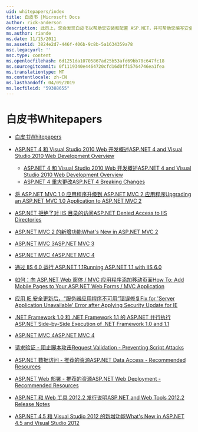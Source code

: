 ```yaml
---
uid: whitepapers/index
title: 白皮书 |Microsoft Docs
author: rick-anderson
description: 此页上，您会发现白皮书以帮助您安装和配置 ASP.NET，并可帮助您编写安全、 快速且灵活的 ASP.NET 应用程序。
ms.author: riande
ms.date: 11/15/2011
ms.assetid: 3824e2d7-446f-406b-9c8b-5a1634359a78
msc.legacyurl: ''
msc.type: content
ms.openlocfilehash: 6d1251da10705867ad25b53afd69bb70c647fc18
ms.sourcegitcommit: 0f1119340e4464720cfd16d0ff15764746ea1fea
ms.translationtype: MT
ms.contentlocale: zh-CN
ms.lasthandoff: 04/09/2019
ms.locfileid: "59388655"
---
```

# <a name="whitepapers"></a><span data-ttu-id="5fcce-103">白皮书</span><span class="sxs-lookup"><span data-stu-id="5fcce-103">Whitepapers</span></span>

- [<span data-ttu-id="5fcce-104">白皮书</span><span class="sxs-lookup"><span data-stu-id="5fcce-104">Whitepapers</span></span>](overview.md)
- [<span data-ttu-id="5fcce-105">ASP.NET 4 和 Visual Studio 2010 Web 开发概述</span><span class="sxs-lookup"><span data-stu-id="5fcce-105">ASP.NET 4 and Visual Studio 2010 Web Development Overview</span></span>](aspnet4/index.md)

    - [<span data-ttu-id="5fcce-106">ASP.NET 4 和 Visual Studio 2010 Web 开发概述</span><span class="sxs-lookup"><span data-stu-id="5fcce-106">ASP.NET 4 and Visual Studio 2010 Web Development Overview</span></span>](aspnet4/overview.md)
    - [<span data-ttu-id="5fcce-107">ASP.NET 4 重大更改</span><span class="sxs-lookup"><span data-stu-id="5fcce-107">ASP.NET 4 Breaking Changes</span></span>](aspnet4/breaking-changes.md)
- [<span data-ttu-id="5fcce-108">将 ASP.NET MVC 1.0 应用程序升级到 ASP.NET MVC 2 应用程序</span><span class="sxs-lookup"><span data-stu-id="5fcce-108">Upgrading an ASP.NET MVC 1.0 Application to ASP.NET MVC 2</span></span>](aspnet-mvc2-upgrade-notes.md)
- [<span data-ttu-id="5fcce-109">ASP.NET 拒绝了对 IIS 目录的访问</span><span class="sxs-lookup"><span data-stu-id="5fcce-109">ASP.NET Denied Access to IIS Directories</span></span>](denied-access-to-iis-directories.md)
- [<span data-ttu-id="5fcce-110">ASP.NET MVC 2 的新增功能</span><span class="sxs-lookup"><span data-stu-id="5fcce-110">What's New in ASP.NET MVC 2</span></span>](what-is-new-in-aspnet-mvc.md)
- [<span data-ttu-id="5fcce-111">ASP.NET MVC 3</span><span class="sxs-lookup"><span data-stu-id="5fcce-111">ASP.NET MVC 3</span></span>](mvc3-release-notes.md)
- [<span data-ttu-id="5fcce-112">ASP.NET MVC 4</span><span class="sxs-lookup"><span data-stu-id="5fcce-112">ASP.NET MVC 4</span></span>](mvc4-beta-release-notes.md)
- [<span data-ttu-id="5fcce-113">通过 IIS 6.0 运行 ASP.NET 1.1</span><span class="sxs-lookup"><span data-stu-id="5fcce-113">Running ASP.NET 1.1 with IIS 6.0</span></span>](aspnet-and-iis6.md)
- [<span data-ttu-id="5fcce-114">如何：向 ASP.NET Web 窗体 / MVC 应用程序添加移动页面</span><span class="sxs-lookup"><span data-stu-id="5fcce-114">How To: Add Mobile Pages to Your ASP.NET Web Forms / MVC Application</span></span>](add-mobile-pages-to-your-aspnet-web-forms-mvc-application.md)
- [<span data-ttu-id="5fcce-115">应用 IE 安全更新后，“服务器应用程序不可用”错误修复</span><span class="sxs-lookup"><span data-stu-id="5fcce-115">Fix for 'Server Application Unavailable' Error after Applying Security Update for IE</span></span>](ms03-32-issue.md)
- [<span data-ttu-id="5fcce-116">.NET Framework 1.0 和 .NET Framework 1.1 的 ASP.NET 并行执行</span><span class="sxs-lookup"><span data-stu-id="5fcce-116">ASP.NET Side-by-Side Execution of .NET Framework 1.0 and 1.1</span></span>](side-by-side-with-10.md)
- [<span data-ttu-id="5fcce-117">ASP.NET MVC 4</span><span class="sxs-lookup"><span data-stu-id="5fcce-117">ASP.NET MVC 4</span></span>](mvc4-release-notes.md)
- [<span data-ttu-id="5fcce-118">请求验证 - 阻止脚本攻击</span><span class="sxs-lookup"><span data-stu-id="5fcce-118">Request Validation - Preventing Script Attacks</span></span>](request-validation.md)
- [<span data-ttu-id="5fcce-119">ASP.NET 数据访问 - 推荐的资源</span><span class="sxs-lookup"><span data-stu-id="5fcce-119">ASP.NET Data Access - Recommended Resources</span></span>](aspnet-data-access-content-map.md)
- [<span data-ttu-id="5fcce-120">ASP.NET Web 部署 - 推荐的资源</span><span class="sxs-lookup"><span data-stu-id="5fcce-120">ASP.NET Web Deployment - Recommended Resources</span></span>](aspnet-web-deployment-content-map.md)
- [<span data-ttu-id="5fcce-121">ASP.NET 和 Web 工具 2012.2 发行说明</span><span class="sxs-lookup"><span data-stu-id="5fcce-121">ASP.NET and Web Tools 2012.2 Release Notes</span></span>](aspnet-and-web-tools-20122-release-notes.md)
- [<span data-ttu-id="5fcce-122">ASP.NET 4.5 和 Visual Studio 2012 的新增功能</span><span class="sxs-lookup"><span data-stu-id="5fcce-122">What's New in ASP.NET 4.5 and Visual Studio 2012</span></span>](whats-new-in-aspnet-45-and-visual-studio-2012.md)
